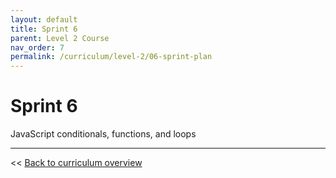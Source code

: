 ```yaml
---
layout: default
title: Sprint 6
parent: Level 2 Course
nav_order: 7
permalink: /curriculum/level-2/06-sprint-plan
---
```


# Sprint 6
JavaScript conditionals, functions, and loops

---
<< [Back to curriculum overview](../level-2)